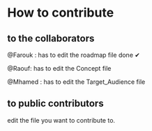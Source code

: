 # How to contribute
## to the collaborators

@Farouk :  has to edit the roadmap file 
done ✔

@Raouf: has to edit the Concept file

@Mhamed : has to edit the Target_Audience file

## to public contributors

edit the file you want to contribute to.